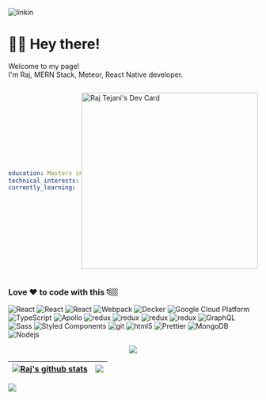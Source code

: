 ![linkin](https://user-images.githubusercontent.com/49932204/147898304-3027a172-ccf9-461c-89a6-0a0b62436487.jpg)

<h1>👋🏼 Hey there!</h1>


<p>Welcome to my page! </br> I'm Raj, MERN Stack, Meteor, React Native developer.</b>

<div style="display:flex;justify-content:center;align-items:center;">
  
  ```yaml
  education: Masters in Computer Application and Science
  technical_interests: ["Web", "Mobile", "System Design", "Product Design", "OpenAI"]
  currently_learning:  System Architecture Designing, Digital/Social/Performance Marketing
  ```
  
  <a href="https://app.daily.dev/rjtej"><img src="https://api.daily.dev/devcards/v2/IIddJwBRtWJSppxsFvnVU.png?r=tnp&type=default" width="356" alt="Raj Tejani's Dev Card"/></a>
</div>
<h3>Love ❤️ to code with this 👇🏼</h3>
<p>
  <img alt="React" src="https://img.shields.io/badge/-React-45b8d8?style=flat-square&logo=react&logoColor=white" />
  <img alt="React" src="https://img.shields.io/badge/-ReactNative-45b8d8?style=flat-square&logo=react&logoColor=white" />
  <img alt="React" src="https://img.shields.io/badge/-Meteor-FF6A3E?style=flat-square&logo=meteor&logoColor=white" />
  <img alt="Webpack" src="https://img.shields.io/badge/-Webpack-8DD6F9?style=flat-square&logo=webpack&logoColor=white" /> 
  <img alt="Docker" src="https://img.shields.io/badge/-Docker-46a2f1?style=flat-square&logo=docker&logoColor=white" />
  <img alt="Google Cloud Platform" src="https://img.shields.io/badge/-Google_Cloud_Platform-1a73e8?style=flat-square&logo=google-cloud&logoColor=white" />
  <img alt="TypeScript" src="https://img.shields.io/badge/-TypeScript-007ACC?style=flat-square&logo=typescript&logoColor=white" />
  <img alt="Apollo" src="https://img.shields.io/badge/-Apollo%20GraphQL-311C87?style=flat-square&logo=apollo-graphql&logoColor=white" />
  <img alt="redux" src="https://img.shields.io/badge/-Redux-764ABC?style=flat-square&logo=redux&logoColor=white" />
  <img alt="redux" src="https://img.shields.io/badge/-ReduxThunk-764ABC?style=flat-square&logo=redux&logoColor=white" />
  <img alt="redux" src="https://img.shields.io/badge/-ReduxSaga-764ABC?style=flat-square&logo=redux&logoColor=white" />
  <img alt="redux" src="https://img.shields.io/badge/-ReduxToolKit-764ABC?style=flat-square&logo=redux&logoColor=white" />
  <img alt="GraphQL" src="https://img.shields.io/badge/-GraphQL-E10098?style=flat-square&logo=graphql&logoColor=white" />
  <img alt="Sass" src="https://img.shields.io/badge/-Sass-CC6699?style=flat-square&logo=sass&logoColor=white" />
  <img alt="Styled Components" src="https://img.shields.io/badge/-Styled_Components-db7092?style=flat-square&logo=styled-components&logoColor=white" />
  <img alt="git" src="https://img.shields.io/badge/-Git-F05032?style=flat-square&logo=git&logoColor=white" />
  <img alt="html5" src="https://img.shields.io/badge/-HTML5-E34F26?style=flat-square&logo=html5&logoColor=white" />
  <img alt="Prettier" src="https://img.shields.io/badge/-Prettier-F7B93E?style=flat-square&logo=prettier&logoColor=white" />
  <img alt="MongoDB" src="https://img.shields.io/badge/-MongoDB-13aa52?style=flat-square&logo=mongodb&logoColor=white" />
  <img alt="Nodejs" src="https://img.shields.io/badge/-Nodejs-43853d?style=flat-square&logo=Node.js&logoColor=white" />
</p>

<p align="center">
  <img alig src="https://github-profile-trophy.vercel.app/?username=rajtejani&column=6&rank=SSS,SS,S,AAA,AA,A,B,C" />
</p>

 | <a href="https://github.com/rajtejani/github-readme-stats"><img align="center" src="https://github-readme-stats.vercel.app/api?username=rajtejani&show_icons=true&include_all_commits=true&theme=buefy&hide_border=true" alt="Raj's github stats" /></a> | <a href="https://github.com/anuraghazra/github-readme-stats"><img align="center" src="https://github-readme-stats.vercel.app/api/top-langs/?username=rajtejani&layout=compact&theme=buefy&hide_border=true" /></a> |
| ------------- | ------------- |


<img src="https://capsule-render.vercel.app/api?type=waving&color=gradient&height=120&section=footer"/>

